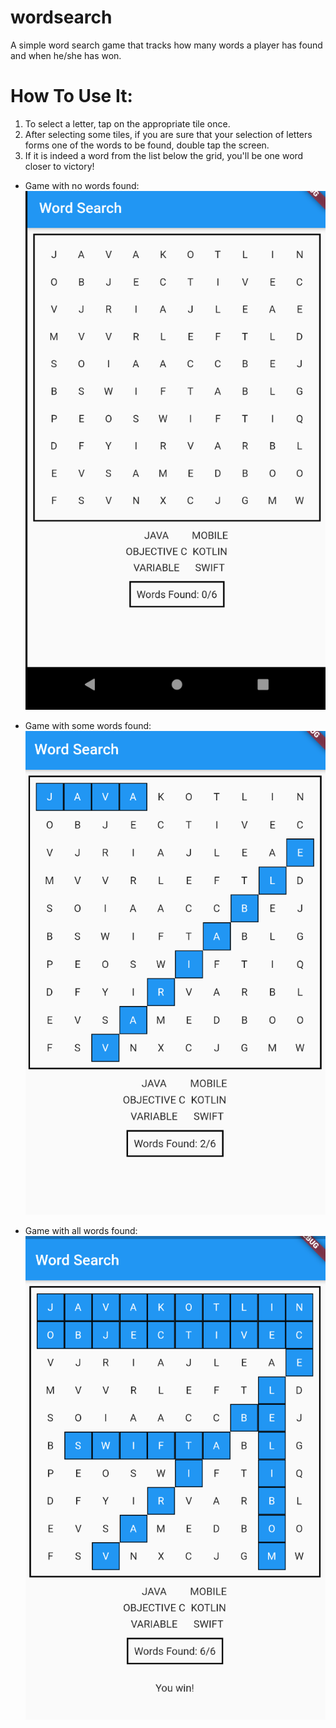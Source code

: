 # wordsearch
A simple word search game that tracks how many words a player has found and when he/she has won.

# How To Use It:
1. To select a letter, tap on the appropriate tile once.
1. After selecting some tiles, if you are sure that your selection of letters forms one of the words to be found, double tap the screen.
1. If it is indeed a word from the list below the grid, you'll be one word closer to victory!


* Game with no words found:
![Word Search with no words found](/assets/nowords.png)

* Game with some words found:
![Word Search with some words found](/assets/somewords.png)


* Game with all words found:
![Word Search with all words found](/assets/allwords.png)
